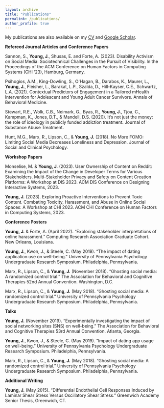 ```yaml
---
layout: archive
title: "Publications"
permalink: /publications/
author_profile: true
---
```

My publications are also available on my [CV](https://jordyn-young.github.io/cv/) and [Google Scholar](https://scholar.google.com/citations?user=CFDaWyUAAAAJ&hl=en).

**Refereed Journal Articles and Conference Papers**

Sannon, S., **Young, J.**, Shusas, E. and Forte, A. (2023). Disability Activism on Social Media: Sociotechnical Challenges in the Pursuit of Visibility. In the Proceedings of the ACM Conference on Human Factors in Computing Systems (CHI ‘23), Hamburg, Germany.

Psihogios, A.M., King-Dowling, S., O'Hagan, B., Darabos, K., Maurer, L., **Young, J.**, Fleisher, L., Barakat, L.P., Szalda, D., Hill-Kayser, C.E., Schwartz, L.A. (2021). Contextual Predictors of Engagement in a Tailored mHealth Intervention for Adolescent and Young Adult Cancer Survivors. Annals of Behavioral Medicine.

Stewart, R.E., Wolk, C.B., Neimark, G., Byas, R., **Young, J.**, Tjoa, C., Kampman, K., Jones, D.T., & Mandell, D.S. (2020). It’s not just the money: the role of ideology in publicly funded addiction treatment. Journal of Substance Abuse Treatment.

Hunt, M.G., Marx, R., Lipson, C., & **Young, J.** (2018). No More FOMO: Limiting Social Media Decreases Loneliness and Depression. Journal of Social and Clinical Psychology.

**Workshop Papers**

Monselise, M. & **Young, J.** (2023). User Ownership of Content on Reddit: Examining the Impact of the Change in Developer Terms for Various Stakeholders. Multi-Stakeholder Privacy and Safety on Content Creation Platforms: A Workshop at DIS 2023. ACM DIS Conference on Designing Interactive Systems, 2023.

**Young, J.** (2023). Exploring Proactive Interventions to Prevent Toxic Content. Combating Toxicity, Harassment, and Abuse in Online Social Spaces: A Workshop at CHI 2023. ACM CHI Conference on Human Factors in Computing Systems, 2023.

**Conference Posters**

**Young, J.** & Forte, A. (April 2022). “Exploring stakeholder interpretations of online harassment.” Computing Research Association Graduate Cohort. New Orleans, Louisiana.

**Young, J.**, Kwon, J., & Steele, C. (May 2019). “The impact of dating application use on well-being.” University of Pennsylvania Psychology Undergraduate Research Symposium. Philadelphia, Pennsylvania.

Marx, R., Lipson, C., & **Young, J.** (November 2018). “Ghosting social media: A randomized control trial.” The Association for Behavioral and Cognitive Therapies 52nd Annual Convention. Washington, D.C.

Marx, R., Lipson, C., & **Young, J.** (May 2018). “Ghosting social media: A randomized control trial.” University of Pennsylvania Psychology Undergraduate Research Symposium. Philadelphia, Pennsylvania.

**Talks**

**Young, J.** (November 2019). “Experimentally investigating the impact of social networking sites (SNS) on well-being.” The Association for Behavioral and Cognitive Therapies 53rd Annual Convention. Atlanta, Georgia.

**Young, J.**, Kwon, J., & Steele, C. (May 2019). “Impact of dating app usage on well-being.” University of Pennsylvania Psychology Undergraduate Research Symposium. Philadelphia, Pennsylvania.

Marx, R., Lipson, C., & **Young, J.** (May 2018). “Ghosting social media: A randomized control trial.” University of Pennsylvania Psychology Undergraduate Research Symposium. Philadelphia, Pennsylvania.

**Additional Writing**

**Young, J.** (May 2015). “Differential Endothelial Cell Responses Induced by Laminar Shear Stress Versus Oscillatory Shear Stress.” Greenwich Academy Senior Thesis, Greenwich, CT.
